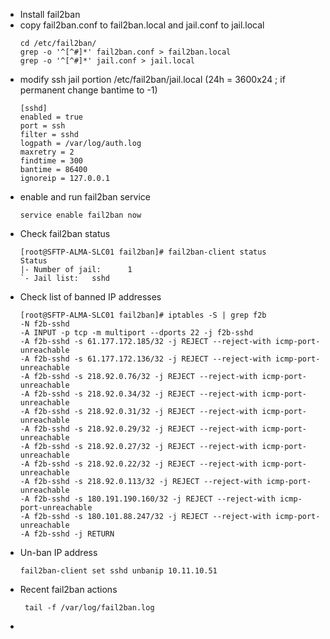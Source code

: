 - Install fail2ban
- copy fail2ban.conf to fail2ban.local and jail.conf to jail.local 
  ``` 
  cd /etc/fail2ban/
  grep -o '^[^#]*' fail2ban.conf > fail2ban.local
  grep -o '^[^#]*' jail.conf > jail.local
  ```
- modify ssh jail portion /etc/fail2ban/jail.local (24h = 3600x24 ; if permanent change bantime to -1)
  ``` 
  [sshd]
  enabled = true
  port = ssh
  filter = sshd
  logpath = /var/log/auth.log
  maxretry = 2
  findtime = 300
  bantime = 86400
  ignoreip = 127.0.0.1
  
  ```
- enable and run fail2ban service 
  ``` 
  service enable fail2ban now
  ```
- Check fail2ban status 
  ``` 
  [root@SFTP-ALMA-SLC01 fail2ban]# fail2ban-client status
  Status
  |- Number of jail:      1
  `- Jail list:   sshd
  
  ```
- Check list of banned IP addresses 
  ``` 
  [root@SFTP-ALMA-SLC01 fail2ban]# iptables -S | grep f2b
  -N f2b-sshd
  -A INPUT -p tcp -m multiport --dports 22 -j f2b-sshd
  -A f2b-sshd -s 61.177.172.185/32 -j REJECT --reject-with icmp-port-unreachable
  -A f2b-sshd -s 61.177.172.136/32 -j REJECT --reject-with icmp-port-unreachable
  -A f2b-sshd -s 218.92.0.76/32 -j REJECT --reject-with icmp-port-unreachable
  -A f2b-sshd -s 218.92.0.34/32 -j REJECT --reject-with icmp-port-unreachable
  -A f2b-sshd -s 218.92.0.31/32 -j REJECT --reject-with icmp-port-unreachable
  -A f2b-sshd -s 218.92.0.29/32 -j REJECT --reject-with icmp-port-unreachable
  -A f2b-sshd -s 218.92.0.27/32 -j REJECT --reject-with icmp-port-unreachable
  -A f2b-sshd -s 218.92.0.22/32 -j REJECT --reject-with icmp-port-unreachable
  -A f2b-sshd -s 218.92.0.113/32 -j REJECT --reject-with icmp-port-unreachable
  -A f2b-sshd -s 180.191.190.160/32 -j REJECT --reject-with icmp-port-unreachable
  -A f2b-sshd -s 180.101.88.247/32 -j REJECT --reject-with icmp-port-unreachable
  -A f2b-sshd -j RETURN
  
  ```
- Un-ban IP address 
  ``` 
  fail2ban-client set sshd unbanip 10.11.10.51
  ```
- Recent fail2ban actions 
  ``` 
   tail -f /var/log/fail2ban.log
  ```
-